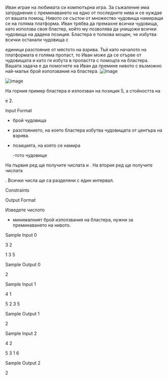 Иван играе на любимата си компютърна игра. За съжаление има затруднения с преминаването на едно от последните нива и се нуждае от вашата помощ. Нивото се състои от множество чудовища намиращи се на голяма платформа. Иван трябва да премахне всички чудовища, като използва своя бластер, който му позволява да унищожи всички чудовища на дадена позиция. Бластера е толкова мощен, че избутва всички останали чудовища с

единици разстояние от мястото на взрива. Тъй като началото на платформата е голяма пропаст, то Иван може да се отърве от чудовищата и като ги избута в пропастта с помощта на бластера. Вашата задача е да помогнете на Иван да премине нивото с възможно най-малък брой използвания на бластера. 
![image](https://user-images.githubusercontent.com/43996329/159134275-8149f495-7ef5-4b6a-ab40-58fe69945589.png)

![image](https://user-images.githubusercontent.com/43996329/159134278-2a924c83-2fac-44c2-aa77-ab341db8c71b.png)

На горния пример бластера е използван на позиция 5, а стойността на

e 2.

Input Format

- брой чудовища
- разстоянието, на което бластера избутва чудовищата от центъра на взрива.
- позицията, на която се намира

    -тото чудовище

На първия ред ще получите числата
и . На втория ред ще получите числата

. Всички числа ще са разделени с един интервал.

Constraints

Output Format

Изведете числото

- минималният брой използвания на бластера, нужни за преминаването на нивото.

Sample Input 0

3 2

1 3 5

Sample Output 0

2

Sample Input 1

4 1

5 2 3 5

Sample Output 1

2

Sample Input 2

4 2

5 3 1 6

Sample Output 2

2

